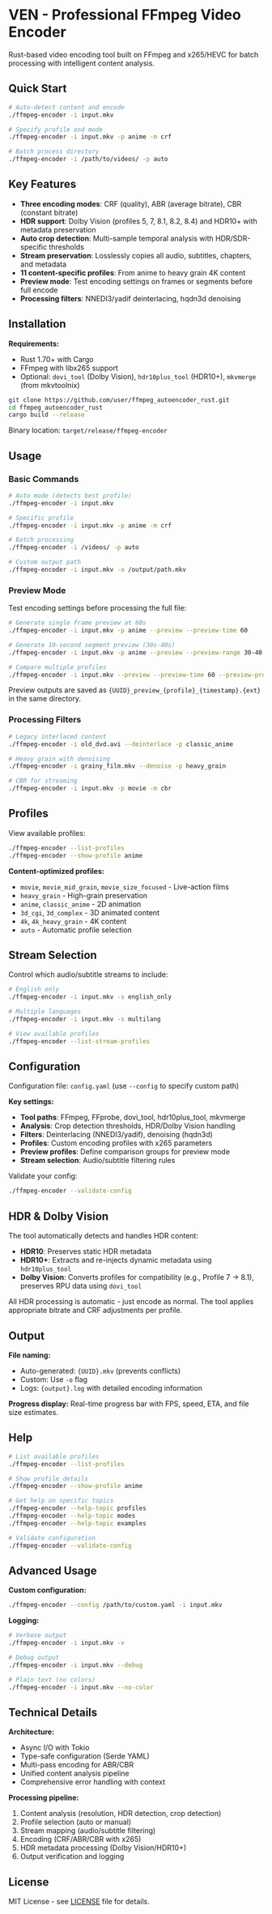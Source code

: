 # VEN - Professional FFmpeg Video Encoder

Rust-based video encoding tool built on FFmpeg and x265/HEVC for batch processing with intelligent content analysis.

## Quick Start

```bash
# Auto-detect content and encode
./ffmpeg-encoder -i input.mkv

# Specify profile and mode
./ffmpeg-encoder -i input.mkv -p anime -m crf

# Batch process directory
./ffmpeg-encoder -i /path/to/videos/ -p auto
```

## Key Features

- **Three encoding modes**: CRF (quality), ABR (average bitrate), CBR (constant bitrate)
- **HDR support**: Dolby Vision (profiles 5, 7, 8.1, 8.2, 8.4) and HDR10+ with metadata preservation
- **Auto crop detection**: Multi-sample temporal analysis with HDR/SDR-specific thresholds
- **Stream preservation**: Losslessly copies all audio, subtitles, chapters, and metadata
- **11 content-specific profiles**: From anime to heavy grain 4K content
- **Preview mode**: Test encoding settings on frames or segments before full encode
- **Processing filters**: NNEDI3/yadif deinterlacing, hqdn3d denoising

## Installation

**Requirements:**
- Rust 1.70+ with Cargo
- FFmpeg with libx265 support
- Optional: `dovi_tool` (Dolby Vision), `hdr10plus_tool` (HDR10+), `mkvmerge` (from mkvtoolnix)

```bash
git clone https://github.com/user/ffmpeg_autoencoder_rust.git
cd ffmpeg_autoencoder_rust
cargo build --release
```

Binary location: `target/release/ffmpeg-encoder`

## Usage

### Basic Commands
```bash
# Auto mode (detects best profile)
./ffmpeg-encoder -i input.mkv

# Specific profile
./ffmpeg-encoder -i input.mkv -p anime -m crf

# Batch processing
./ffmpeg-encoder -i /videos/ -p auto

# Custom output path
./ffmpeg-encoder -i input.mkv -o /output/path.mkv
```

### Preview Mode
Test encoding settings before processing the full file:

```bash
# Generate single frame preview at 60s
./ffmpeg-encoder -i input.mkv -p anime --preview --preview-time 60

# Generate 10-second segment preview (30s-40s)
./ffmpeg-encoder -i input.mkv -p anime --preview --preview-range 30-40

# Compare multiple profiles
./ffmpeg-encoder -i input.mkv --preview --preview-time 60 --preview-profile anime_comparison
```

Preview outputs are saved as `{UUID}_preview_{profile}_{timestamp}.{ext}` in the same directory.

### Processing Filters
```bash
# Legacy interlaced content
./ffmpeg-encoder -i old_dvd.avi --deinterlace -p classic_anime

# Heavy grain with denoising
./ffmpeg-encoder -i grainy_film.mkv --denoise -p heavy_grain

# CBR for streaming
./ffmpeg-encoder -i input.mkv -p movie -m cbr
```

## Profiles

View available profiles:
```bash
./ffmpeg-encoder --list-profiles
./ffmpeg-encoder --show-profile anime
```

**Content-optimized profiles:**
- `movie`, `movie_mid_grain`, `movie_size_focused` - Live-action films
- `heavy_grain` - High-grain preservation
- `anime`, `classic_anime` - 2D animation
- `3d_cgi`, `3d_complex` - 3D animated content
- `4k`, `4k_heavy_grain` - 4K content
- `auto` - Automatic profile selection

## Stream Selection

Control which audio/subtitle streams to include:

```bash
# English only
./ffmpeg-encoder -i input.mkv -s english_only

# Multiple languages
./ffmpeg-encoder -i input.mkv -s multilang

# View available profiles
./ffmpeg-encoder --list-stream-profiles
```

## Configuration

Configuration file: `config.yaml` (use `--config` to specify custom path)

**Key settings:**
- **Tool paths**: FFmpeg, FFprobe, dovi_tool, hdr10plus_tool, mkvmerge
- **Analysis**: Crop detection thresholds, HDR/Dolby Vision handling
- **Filters**: Deinterlacing (NNEDI3/yadif), denoising (hqdn3d)
- **Profiles**: Custom encoding profiles with x265 parameters
- **Preview profiles**: Define comparison groups for preview mode
- **Stream selection**: Audio/subtitle filtering rules

Validate your config:
```bash
./ffmpeg-encoder --validate-config
```

## HDR & Dolby Vision

The tool automatically detects and handles HDR content:

- **HDR10**: Preserves static HDR metadata
- **HDR10+**: Extracts and re-injects dynamic metadata using `hdr10plus_tool`
- **Dolby Vision**: Converts profiles for compatibility (e.g., Profile 7 → 8.1), preserves RPU data using `dovi_tool`

All HDR processing is automatic - just encode as normal. The tool applies appropriate bitrate and CRF adjustments per profile.

## Output

**File naming:**
- Auto-generated: `{UUID}.mkv` (prevents conflicts)
- Custom: Use `-o` flag
- Logs: `{output}.log` with detailed encoding information

**Progress display:**
Real-time progress bar with FPS, speed, ETA, and file size estimates.

## Help

```bash
# List available profiles
./ffmpeg-encoder --list-profiles

# Show profile details
./ffmpeg-encoder --show-profile anime

# Get help on specific topics
./ffmpeg-encoder --help-topic profiles
./ffmpeg-encoder --help-topic modes
./ffmpeg-encoder --help-topic examples

# Validate configuration
./ffmpeg-encoder --validate-config
```

## Advanced Usage

**Custom configuration:**
```bash
./ffmpeg-encoder --config /path/to/custom.yaml -i input.mkv
```

**Logging:**
```bash
# Verbose output
./ffmpeg-encoder -i input.mkv -v

# Debug output
./ffmpeg-encoder -i input.mkv --debug

# Plain text (no colors)
./ffmpeg-encoder -i input.mkv --no-color
```

## Technical Details

**Architecture:**
- Async I/O with Tokio
- Type-safe configuration (Serde YAML)
- Multi-pass encoding for ABR/CBR
- Unified content analysis pipeline
- Comprehensive error handling with context

**Processing pipeline:**
1. Content analysis (resolution, HDR detection, crop detection)
2. Profile selection (auto or manual)
3. Stream mapping (audio/subtitle filtering)
4. Encoding (CRF/ABR/CBR with x265)
5. HDR metadata processing (Dolby Vision/HDR10+)
6. Output verification and logging

## License

MIT License - see [LICENSE](LICENSE) file for details.